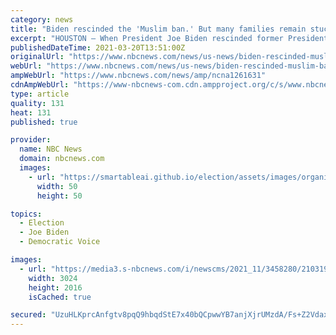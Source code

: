 ```yaml
---
category: news
title: "Biden rescinded the 'Muslim ban.' But many families remain stuck in the backlog"
excerpt: "HOUSTON — When President Joe Biden rescinded former President Donald Trump’s ban on immigrant visas from many Muslim-majority countries on his very first day in office, those eagerly waiting the change were elated. “I was so happy, so happy,” said ..."
publishedDateTime: 2021-03-20T13:51:00Z
originalUrl: "https://www.nbcnews.com/news/us-news/biden-rescinded-muslim-ban-many-families-remain-stuck-backlog-n1261631"
webUrl: "https://www.nbcnews.com/news/us-news/biden-rescinded-muslim-ban-many-families-remain-stuck-backlog-n1261631"
ampWebUrl: "https://www.nbcnews.com/news/amp/ncna1261631"
cdnAmpWebUrl: "https://www-nbcnews-com.cdn.ampproject.org/c/s/www.nbcnews.com/news/amp/ncna1261631"
type: article
quality: 131
heat: 131
published: true

provider:
  name: NBC News
  domain: nbcnews.com
  images:
    - url: "https://smartableai.github.io/election/assets/images/organizations/nbcnews.com-50x50.jpg"
      width: 50
      height: 50

topics:
  - Election
  - Joe Biden
  - Democratic Voice

images:
  - url: "https://media3.s-nbcnews.com/i/newscms/2021_11/3458280/210319-safieh-mohammadi-with-daughter-se-516p_69b5e08856caa843c3d960b518e6cbed.jpg"
    width: 3024
    height: 2016
    isCached: true

secured: "UzuHLKprcAnfgtv8pqQ9hbqdStE7x40bQCpwwYB7anjXjrUMzdA/Fs+Z2VdaxvtoD1d3yVfd4mX8PV+FLnhKuhiWKoZqsjw7cHUMfms6ZQ9ntOaeY8JV7SOWtsOij4TmPPQbJSJQmoVcifLAj6ONgOMO7l5H0Rw8dTxz3SxutigaFWH8K/UPL3h07o35Yz9jM7RrZped4mqz51hb41cw4ToJ8xwFWBCD+mfZBcRmv8W2mTuJB3bvWrJ1vB6RRSg8CpZ7NBNsjbLVZ7Rwt/ClyG9n4cZA49cC4u4UdrM1dXlzMtSuykpz4bHlxNbwBPbu55SHtHV1B3pabpwtZSs+W3/ZO1rY/eOw6USePgYv/5s=;b66ec878ejQPVlRVlthCBw=="
---
```


